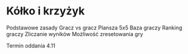 # Kółko i krzyżyk
Podstawowe zasady
Gracz vs gracz
Plansza 5x5
Baza graczy
Ranking graczy
Zliczanie wyników 
Możliwość zresetowania gry

Termin oddania 4.11
